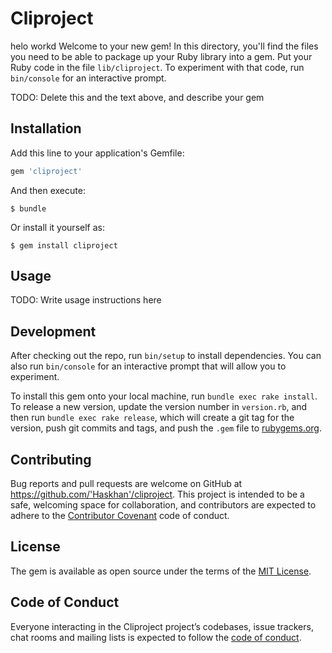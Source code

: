 # Cliproject
helo workd
Welcome to your new gem! In this directory, you'll find the files you need to be able to package up your Ruby library into a gem. Put your Ruby code in the file `lib/cliproject`. To experiment with that code, run `bin/console` for an interactive prompt.

TODO: Delete this and the text above, and describe your gem

## Installation

Add this line to your application's Gemfile:

```ruby
gem 'cliproject'
```

And then execute:

    $ bundle

Or install it yourself as:

    $ gem install cliproject

## Usage

TODO: Write usage instructions here

## Development

After checking out the repo, run `bin/setup` to install dependencies. You can also run `bin/console` for an interactive prompt that will allow you to experiment.

To install this gem onto your local machine, run `bundle exec rake install`. To release a new version, update the version number in `version.rb`, and then run `bundle exec rake release`, which will create a git tag for the version, push git commits and tags, and push the `.gem` file to [rubygems.org](https://rubygems.org).

## Contributing

Bug reports and pull requests are welcome on GitHub at https://github.com/'Haskhan'/cliproject. This project is intended to be a safe, welcoming space for collaboration, and contributors are expected to adhere to the [Contributor Covenant](http://contributor-covenant.org) code of conduct.

## License

The gem is available as open source under the terms of the [MIT License](https://opensource.org/licenses/MIT).

## Code of Conduct

Everyone interacting in the Cliproject project’s codebases, issue trackers, chat rooms and mailing lists is expected to follow the [code of conduct](https://github.com/'Haskhan'/cliproject/blob/master/CODE_OF_CONDUCT.md).
